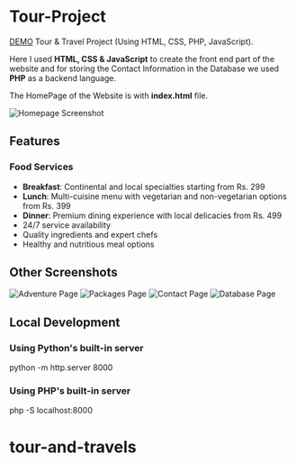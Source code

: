 # Tour-Project

[DEMO](https://tour.andtrevels.com)
Tour & Travel Project (Using HTML, CSS, PHP, JavaScript).

Here I used **HTML, CSS & JavaScript** to create the front end part of the website and for storing the Contact Information in the Database we used **PHP** as a backend language.

The HomePage of the Website is with **index.html** file.

![Homepage Screenshot](images/home.png)

## Features

### Food Services
- **Breakfast**: Continental and local specialties starting from Rs. 299
- **Lunch**: Multi-cuisine menu with vegetarian and non-vegetarian options from Rs. 399
- **Dinner**: Premium dining experience with local delicacies from Rs. 499
- 24/7 service availability
- Quality ingredients and expert chefs
- Healthy and nutritious meal options

## Other Screenshots

![Adventure Page](images/adventure.png)
![Packages Page](images/package1.png)
![Contact Page](images/contact.png)
![Database Page](images/database_contact.png)

## Local Development

### Using Python's built-in server

python -m http.server 8000

### Using PHP's built-in server

php -S localhost:8000

# tour-and-travels

